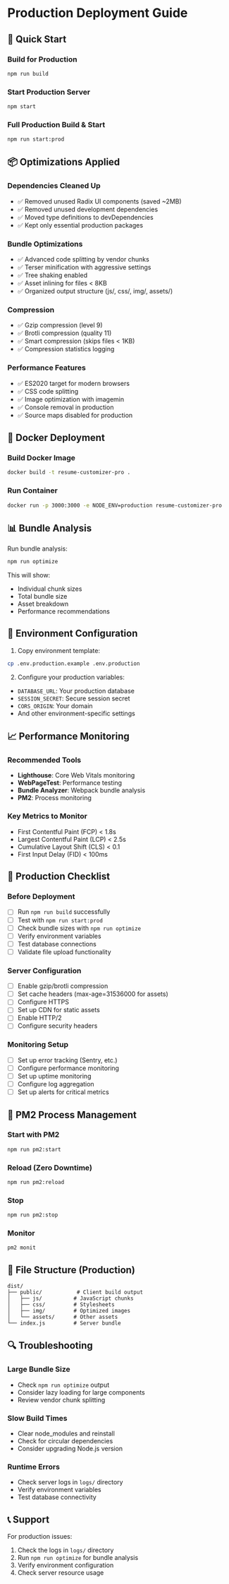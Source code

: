 # Production Deployment Guide

## 🚀 Quick Start

### Build for Production
```bash
npm run build
```

### Start Production Server
```bash
npm start
```

### Full Production Build & Start
```bash
npm run start:prod
```

## 📦 Optimizations Applied

### Dependencies Cleaned Up
- ✅ Removed unused Radix UI components (saved ~2MB)
- ✅ Removed unused development dependencies
- ✅ Moved type definitions to devDependencies
- ✅ Kept only essential production packages

### Bundle Optimizations
- ✅ Advanced code splitting by vendor chunks
- ✅ Terser minification with aggressive settings
- ✅ Tree shaking enabled
- ✅ Asset inlining for files < 8KB
- ✅ Organized output structure (js/, css/, img/, assets/)

### Compression
- ✅ Gzip compression (level 9)
- ✅ Brotli compression (quality 11)
- ✅ Smart compression (skips files < 1KB)
- ✅ Compression statistics logging

### Performance Features
- ✅ ES2020 target for modern browsers
- ✅ CSS code splitting
- ✅ Image optimization with imagemin
- ✅ Console removal in production
- ✅ Source maps disabled for production

## 🐳 Docker Deployment

### Build Docker Image
```bash
docker build -t resume-customizer-pro .
```

### Run Container
```bash
docker run -p 3000:3000 -e NODE_ENV=production resume-customizer-pro
```

## 📊 Bundle Analysis

Run bundle analysis:
```bash
npm run optimize
```

This will show:
- Individual chunk sizes
- Total bundle size
- Asset breakdown
- Performance recommendations

## 🔧 Environment Configuration

1. Copy environment template:
```bash
cp .env.production.example .env.production
```

2. Configure your production variables:
- `DATABASE_URL`: Your production database
- `SESSION_SECRET`: Secure session secret
- `CORS_ORIGIN`: Your domain
- And other environment-specific settings

## 📈 Performance Monitoring

### Recommended Tools
- **Lighthouse**: Core Web Vitals monitoring
- **WebPageTest**: Performance testing
- **Bundle Analyzer**: Webpack bundle analysis
- **PM2**: Process monitoring

### Key Metrics to Monitor
- First Contentful Paint (FCP) < 1.8s
- Largest Contentful Paint (LCP) < 2.5s
- Cumulative Layout Shift (CLS) < 0.1
- First Input Delay (FID) < 100ms

## 🚦 Production Checklist

### Before Deployment
- [ ] Run `npm run build` successfully
- [ ] Test with `npm run start:prod`
- [ ] Check bundle sizes with `npm run optimize`
- [ ] Verify environment variables
- [ ] Test database connections
- [ ] Validate file upload functionality

### Server Configuration
- [ ] Enable gzip/brotli compression
- [ ] Set cache headers (max-age=31536000 for assets)
- [ ] Configure HTTPS
- [ ] Set up CDN for static assets
- [ ] Enable HTTP/2
- [ ] Configure security headers

### Monitoring Setup
- [ ] Set up error tracking (Sentry, etc.)
- [ ] Configure performance monitoring
- [ ] Set up uptime monitoring
- [ ] Configure log aggregation
- [ ] Set up alerts for critical metrics

## 🔄 PM2 Process Management

### Start with PM2
```bash
npm run pm2:start
```

### Reload (Zero Downtime)
```bash
npm run pm2:reload
```

### Stop
```bash
npm run pm2:stop
```

### Monitor
```bash
pm2 monit
```

## 📁 File Structure (Production)

```
dist/
├── public/           # Client build output
│   ├── js/          # JavaScript chunks
│   ├── css/         # Stylesheets
│   ├── img/         # Optimized images
│   └── assets/      # Other assets
└── index.js         # Server bundle
```

## 🔍 Troubleshooting

### Large Bundle Size
- Check `npm run optimize` output
- Consider lazy loading for large components
- Review vendor chunk splitting

### Slow Build Times
- Clear node_modules and reinstall
- Check for circular dependencies
- Consider upgrading Node.js version

### Runtime Errors
- Check server logs in `logs/` directory
- Verify environment variables
- Test database connectivity

## 📞 Support

For production issues:
1. Check the logs in `logs/` directory
2. Run `npm run optimize` for bundle analysis
3. Verify environment configuration
4. Check server resource usage
